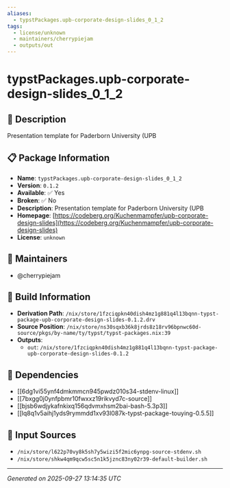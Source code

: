 ```yaml
---
aliases:
  - typstPackages.upb-corporate-design-slides_0_1_2
tags:
  - license/unknown
  - maintainers/cherrypiejam
  - outputs/out
---
```


# typstPackages.upb-corporate-design-slides_0_1_2

## 📝 Description

Presentation template for Paderborn University (UPB

## 📋 Package Information

- **Name**: `typstPackages.upb-corporate-design-slides_0_1_2`
- **Version**: `0.1.2`
- **Available**: ✅ Yes
- **Broken**: ✅ No
- **Description**: Presentation template for Paderborn University (UPB
- **Homepage**: [https://codeberg.org/Kuchenmampfer/upb-corporate-design-slides](https://codeberg.org/Kuchenmampfer/upb-corporate-design-slides)
- **License**: `unknown`
## 👥 Maintainers

- @cherrypiejam


## 🔧 Build Information

- **Derivation Path**: `/nix/store/1fzciqpkn40dish4mz1g881q4l13bqnn-typst-package-upb-corporate-design-slides-0.1.2.drv`
- **Source Position**: `/nix/store/ns30sqxb36k8jrds8z18rv96bpnwc60d-source/pkgs/by-name/ty/typst/typst-packages.nix:39`
- **Outputs**:
  - `out`:  `/nix/store/1fzciqpkn40dish4mz1g881q4l13bqnn-typst-package-upb-corporate-design-slides-0.1.2`

## 🔗 Dependencies

- [[6dg1vi55ynf4dmkmmcn945pwdz010s34-stdenv-linux]]
- [[7bxgg0j0ynfpbmr10fwxxz19rikvyd7c-source]]
- [[bjsb6wdjykafnkixq156qdvmxhsm2bai-bash-5.3p3]]
- [[lq8q1v5aihj1yds9rymmdd1xv93l087k-typst-package-touying-0.5.5]]

## 📁 Input Sources

- `/nix/store/l622p70vy8k5sh7y5wizi5f2mic6ynpg-source-stdenv.sh`
- `/nix/store/shkw4qm9qcw5sc5n1k5jznc83ny02r39-default-builder.sh`

---
*Generated on 2025-09-27 13:14:35 UTC*
